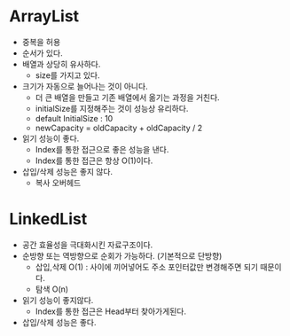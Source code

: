 # ArrayList
- 중복을 허용
- 순서가 있다.
- 배열과 상당히 유사하다.
  - size를 가지고 있다.
- 크기가 자동으로 늘어나는 것이 아니다.
  - 더 큰 배열을 만들고 기존 배열에서 옮기는 과정을 거친다.
  - initialSize를 지정해주는 것이 성능상 유리하다.
  - default InitialSize :  10
  - newCapacity = oldCapacity + oldCapacity / 2
- 읽기 성능이 좋다.
  - Index를 통한 접근으로 좋은 성능을 낸다.
  - Index를 통한 접근은 항상 O(1)이다.
- 삽입/삭제 성능은 좋지 않다.
  - 복사 오버헤드


# LinkedList
- 공간 효율성을 극대화시킨 자료구조이다.
- 순방향 또는 역방향으로 순회가 가능하다. (기본적으로 단방향)
  - 삽입,삭제 O(1) : 사이에 끼어넣어도 주소 포인터값만 변경해주면 되기 때문이다.
  - 탐색 O(n)
- 읽기 성능이 좋지않다.
  - Index를 통한 접근은 Head부터 찾아가게된다.
- 삽입/삭제 성능은 좋다.